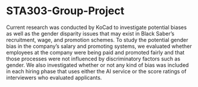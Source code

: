 # STA303-Group-Project
Current research was conducted by KoCad to investigate potential biases as well as the gender disparity issues that may exist in Black Saber’s recruitment, wage, and promotion schemes. To study the potential gender bias in the company’s salary and promoting systems, we evaluated whether employees at the company were being paid and promoted fairly and that those processes were not influenced by discriminatory factors such as gender. We also investigated whether or not any kind of bias was included in each hiring phase that uses either the AI service or the score ratings of interviewers who evaluated applicants.
